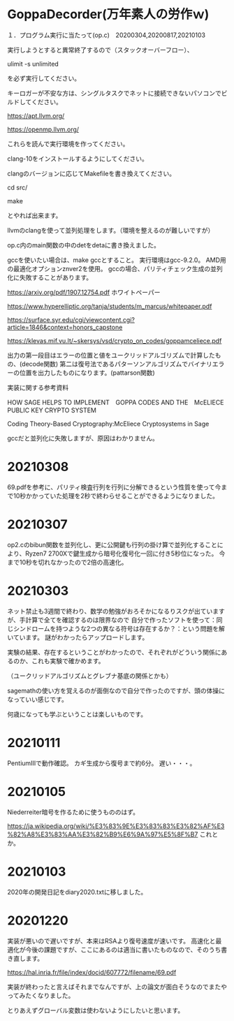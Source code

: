 # GoppaDecorder(万年素人の労作ｗ)

１．プログラム実行に当たって(op.c)　20200304,20200817,20210103

実行しようとすると異常終了するので（スタックオーバーフロー）、

ulimit -s unlimited

を必ず実行してください。

キーロガーが不安な方は、シングルタスクでネットに接続できないパソコンでビルドしてください。


https://apt.llvm.org/

https://openmp.llvm.org/

これらを読んで実行環境を作ってください。

clang-10をインストールするようにしてください。

clangのバージョンに応じてMakefileを書き換えてください。

cd src/

make

とやれば出来ます。

llvmのclangを使って並列処理をします。（環境を整えるのが難しいですが）

op.c内のmain関数の中のdetをdetaに書き換えました。

gccを使いたい場合は、make gccとすること。
実行環境はgcc-9.2.0。
AMD用の最適化オプションznver2を使用。
gccの場合、パリティチェック生成の並列化に失敗することがあります。

https://arxiv.org/pdf/1907.12754.pdf
ホワイトペーパー

https://www.hyperelliptic.org/tanja/students/m_marcus/whitepaper.pdf

https://surface.syr.edu/cgi/viewcontent.cgi?article=1846&context=honors_capstone

https://klevas.mif.vu.lt/~skersys/vsd/crypto_on_codes/goppamceliece.pdf

出力の第一段目はエラーの位置と値をユークリッドアルゴリズムで計算したもの、(decode関数)
第二は復号法であるパターソンアルゴリズムでバイナリエラーの位置を出力したものになります。(pattarson関数)

実装に関する参考資料

HOW SAGE HELPS TO IMPLEMENT　GOPPA CODES AND THE　McELIECE PUBLIC KEY CRYPTO SYSTEM

Coding Theory-Based Cryptography:McEliece Cryptosystems in Sage

gccだと並列化に失敗しますが、原因はわかりません。


# 20210308

69.pdfを参考に、パリティ検査行列を行列に分解できるという性質を使って今まで10秒かかっていた処理を2秒で終わらせることができるようになりました。


# 20210307

op2.cのbibun関数を並列化し、更に公開鍵も行列の掛け算で並列化することにより、Ryzen7 2700Xで鍵生成から暗号化復号化一回に付き5秒位になった。
今まで10秒を切れなかったので2倍の高速化。

# 20210303

ネット禁止も3週間で終わり、数学の勉強がおろそかになるりスクが出ていますが、手計算で全てを確認するのは限界なので
自分で作ったソフトを使って：同じシンドロームを持つような2つの異なる符号は存在するか？：という問題を解いています。
謎がわかったらアップロードします。

実験の結果、存在するということがわかったので、それぞれがどういう関係にあるのか、これも実験で確かめます。

（ユークリッドアルゴリズムとグレブナ基底の関係とかも）

sagemathの使い方を覚えるのが面倒なので自分で作ったのですが、頭の体操になっていい感じです。

何歳になっても学ぶということは楽しいものです。

# 20210111

PentiumIIIで動作確認。
カギ生成から復号まで約6分。
遅い・・・。

# 20210105

Niederreiter暗号を作るために使うもののはず。

https://ja.wikipedia.org/wiki/%E3%83%9E%E3%83%83%E3%82%AF%E3%82%A8%E3%83%AA%E3%82%B9%E6%9A%97%E5%8F%B7
これとか。

# 20210103

2020年の開発日記をdiary2020.txtに移しました。

# 20201220

実装が悪いので遅いですが、本来はRSAより復号速度が速いです。
高速化と最適化が今後の課題ですが、ここにあるのは適当に書いたものなので、そのうち書き直します。

https://hal.inria.fr/file/index/docid/607772/filename/69.pdf

実装が終わったと言えばそれまでなんですが、上の論文が面白そうなのでまたやってみたくなりました。

とりあえずグローバル変数は使わないようにしたいと思います。



